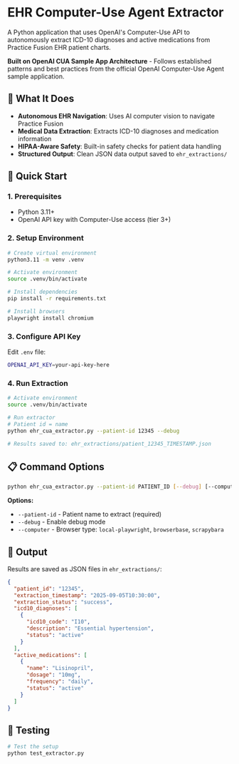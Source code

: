 # EHR Computer-Use Agent Extractor

A Python application that uses OpenAI's Computer-Use API to autonomously extract ICD-10 diagnoses and active medications from Practice Fusion EHR patient charts.

**Built on OpenAI CUA Sample App Architecture** - Follows established patterns and best practices from the official OpenAI Computer-Use Agent sample application.

## 🎯 What It Does

- **Autonomous EHR Navigation**: Uses AI computer vision to navigate Practice Fusion
- **Medical Data Extraction**: Extracts ICD-10 diagnoses and medication information  
- **HIPAA-Aware Safety**: Built-in safety checks for patient data handling
- **Structured Output**: Clean JSON data output saved to `ehr_extractions/`

## 🚀 Quick Start

### 1. Prerequisites
- Python 3.11+
- OpenAI API key with Computer-Use access (tier 3+)

### 2. Setup Environment
```bash
# Create virtual environment
python3.11 -m venv .venv

# Activate environment  
source .venv/bin/activate

# Install dependencies
pip install -r requirements.txt

# Install browsers
playwright install chromium
```

### 3. Configure API Key
Edit `.env` file:
```bash
OPENAI_API_KEY=your-api-key-here
```

### 4. Run Extraction
```bash
# Activate environment
source .venv/bin/activate

# Run extractor
# Patient id = name
python ehr_cua_extractor.py --patient-id 12345 --debug

# Results saved to: ehr_extractions/patient_12345_TIMESTAMP.json
```

## 📋 Command Options

```bash
python ehr_cua_extractor.py --patient-id PATIENT_ID [--debug] [--computer TYPE]
```

**Options:**
- `--patient-id` - Patient name to extract (required)
- `--debug` - Enable debug mode
- `--computer` - Browser type: `local-playwright`, `browserbase`, `scrapybara`

## 📁 Output

Results are saved as JSON files in `ehr_extractions/`:

```json
{
  "patient_id": "12345",
  "extraction_timestamp": "2025-09-05T10:30:00",
  "extraction_status": "success",
  "icd10_diagnoses": [
    {
      "icd10_code": "I10",
      "description": "Essential hypertension",
      "status": "active"
    }
  ],
  "active_medications": [
    {
      "name": "Lisinopril", 
      "dosage": "10mg",
      "frequency": "daily",
      "status": "active"
    }
  ]
}
```

## 🔧 Testing

```bash
# Test the setup
python test_extractor.py
```

